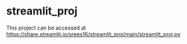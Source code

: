 # streamlit_proj

This project can be accessed at https://share.streamlit.io/srees16/streamlit_proj/main/streamlit_proj.py
